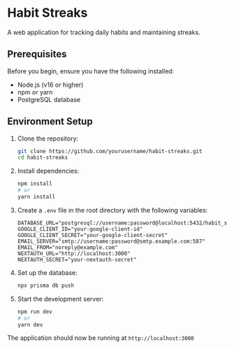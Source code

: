# Habit Streaks

A web application for tracking daily habits and maintaining streaks.

## Prerequisites

Before you begin, ensure you have the following installed:
- Node.js (v16 or higher)
- npm or yarn
- PostgreSQL database

## Environment Setup

1. Clone the repository:
   ```bash
   git clone https://github.com/yourusername/habit-streaks.git
   cd habit-streaks
   ```

2. Install dependencies:
   ```bash
   npm install
   # or
   yarn install
   ```

3. Create a `.env` file in the root directory with the following variables:
   ```
   DATABASE_URL="postgresql://username:password@localhost:5432/habit_streaks"
   GOOGLE_CLIENT_ID="your-google-client-id"
   GOOGLE_CLIENT_SECRET="your-google-client-secret"
   EMAIL_SERVER="smtp://username:password@smtp.example.com:587"
   EMAIL_FROM="noreply@example.com"
   NEXTAUTH_URL="http://localhost:3000"
   NEXTAUTH_SECRET="your-nextauth-secret"
   ```

4. Set up the database:
   ```bash
   npx prisma db push
   ```

5. Start the development server:
   ```bash
   npm run dev
   # or
   yarn dev
   ```

The application should now be running at `http://localhost:3000`
